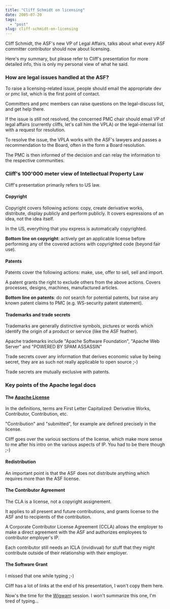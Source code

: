 ```yaml
---
title: "Cliff Schmidt on licensing"
date: 2005-07-20
tags: 
  - "post"
slug: cliff-schmidt-on-licensing
---
```


Cliff Schmidt, the ASF's new VP of Legal Affairs, talks about what every ASF committer contributor should now about licensing.

Here's my summary, but please refer to Cliff's presentation for more detailed info, this is only my personal view of what he said.

### How are legal issues handled at the ASF?

To raise a licensing-related issue, people should email the appropriate dev or pmc list, which is the first point of contact.

Committers and pmc members can raise questions on the legal-discuss list, and get help there.

If the issue is still not resolved, the concerned PMC chair should email VP of legal affairs (currently cliffs, let's call him the VPLA) or the legal-internal list with a request for resolution.

To resolve the issue, the VPLA works with the ASF's lawyers and passes a recommendation to the Board, often in the form a Board resolution.

The PMC is then informed of the decision and can relay the information to the respective communities.

### Cliff's 100'000 meter view of Intellectual Property Law

Cliff's presentation primarily refers to US law.

#### Copyright

Copyright covers following actions: copy, create derivative works, distribute, display publicly and perform publicly. It covers expressions of an idea, not the idea itself.

In the US, everything that you express is automatically copyrighted.

**Bottom line on copyright**: actively get an applicable license before performing any of the covered actions with copyrighted code (beyond fair use).

#### Patents

Patents cover the following actions: make, use, offer to sell, sell and import.

A patent grants the right to exclude others from the above actions. Covers processes, designs, machines, manufactured articles.

**Bottom line on patents**: do _not_ search for potential patents, but raise any known patent claims to PMC (e.g. WS-security patent statement).

#### Trademarks and trade secrets

Trademarks are generally distinctive symbols, pictures or words which identify the origin of a product or service (like the ASF feather).

Apache trademarks include "Apache Software Foundation", "Apache Web Server" and "POWERED BY SPAM ASSASSIN"

Trade secrets cover any information that derives economic value by being secret, they are as such not really applicable to open source ;-)

Trade secrets are mutually exclusive with patents.

### Key points of the Apache legal docs

#### The [Apache License](http://apache.org/licenses/LICENSE-2.0)

In the definitions, terms are First Letter Capitalized: Derivative Works, Contributor, Contribution, etc.

"Contribution" and "submitted", for example are defined precisely in the license.

Cliff goes over the various sections of the license, which make more sense to me after his intro on the various aspects of IP. You had to be there though ;-)

#### Redistribution

An important point is that the ASF does not distribute anything which requires more than the ASF license.

#### The Contributor Agreement

The CLA is a license, not a copyright assignement.

It applies to all present and future contributions, and grants license to the ASF and to recipients of the contribution.

A Corporate Contributor License Agreement (CCLA) allows the employer to make a direct agreement with the ASF and authorizes employees to contributor employer's IP.

Each contributor still needs an ICLA (invidivual) for stuff that they might contribute outside of their relationship with their employer.

#### The Software Grant

I missed that one while typing ;-)

Cliff has a lot of links at the end of his presentation, I won't copy them here.

Now's the time for the [Wigwam](http://apachecon.com/2005/EU/html/sessions.html) session. I won't summarize this one, I'm tired of typing...

